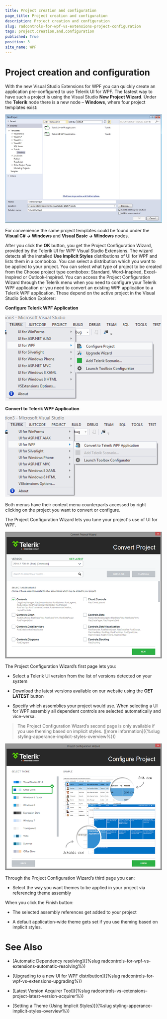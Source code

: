 ```yaml
---
title: Project creation and configuration
page_title: Project creation and configuration
description: Project creation and configuration
slug: radcontrols-for-wpf-vs-extensions-project-configuration
tags: project,creation,and,configuration
published: True
position: 3
site_name: WPF
---
```


# Project creation and configuration

With the new Visual Studio Extensions for WPF you can quickly create an application pre-configured to use Telerik UI for WPF. The fastest way to have such a project is using the Visual Studio __New Project Wizard__. Under the __Telerik__ node there is a new node – __Windows__, where four project templates exist: 

![VSExtentions WPF Overview Project Templates](images/VSExtentions_WPF_OverviewProjectTemplates.jpg)

For convenience the same project templates could be found under the __Visual C# -> Windows__ and __Visual Basic -> Windows__ nodes. 

After you click the __OK__ button, you get the Project Configuration Wizard, provided by the Telerik UI for WPF Visual Studio Extensions. The wizard detects all the installed __Use Implicit Styles__ distributions of UI for WPF and lists them in a combobox. You can select a distribution which you want to be applied to your project. You can select what type of project to be created from the Choose project type combobox: Standard, Word-Inspired, Excel-Inspired or Outlook-Inspired. You can access the Project Configuration Wizard through the Telerik menu when you need to configure your Telerik WPF application or you need to convert an existing WPF application to a Telerik WPF application. These depend on the active project in the Visual Studio Solution Explorer:


__Configure Telerik WPF Application__

![VSExtentions WPF Overview Menu Configure](images/VSExtentions_WPF_OverviewMenuConfigure.png)

__Convert to Telerik WPF Application__

![VSExtentions WPF Overview Menu Convert](images/VSExtentions_WPF_OverviewMenuConvert.png)

Both menus have their context menu counterparts accessed by right clicking on the project you want to convert or configure. 

The Project Configuration Wizard lets you tune your project's use of UI for WPF.

![Project Configuration Wizard](images/VSExtensions_WPF_ProjectConfigWizard.png)

The Project Configuration Wizard’s first page lets you:
        

* Select a Telerik UI version from the list of versions detected on your system

* Download the latest versions available on our website using the __GET LATEST__ button

* Specify which assemblies your project would use. When selecting a UI for WPF assembly all dependent controls are selected automatically and vice-versa.

>The Project Configuration Wizard’s second page is only available if you use theming based on implicit styles. ([more information]({%slug styling-apperance-implicit-styles-overview%}))
          

![VSExtensions WPF Project Config Wizard Step 2](images/VSExtensions_WPF_ProjectConfigWizard_Step2.PNG)

Through the Project Configuration Wizard’s third page you can:
        

* Select the way you want themes to be applied in your project via referencing theme assembly
            

When you click the Finish button:
        

* The selected assembly references get added to your project
          

* A default application-wide theme gets set if you use theming based on implicit styles.
          

# See Also

 * [Automatic Dependency resolving]({%slug radcontrols-for-wpf-vs-extensions-automatic-resolving%})

 * [Upgrading to a new UI for WPF distribution]({%slug radcontrols-for-wpf-vs-extensions-upgrading%})

 * [Latest Version Acquirer Tool]({%slug radcontrols-vs-extensions-project-latest-version-acquirer%})

 * [Setting a Theme (Using  Implicit Styles)]({%slug styling-apperance-implicit-styles-overview%})
